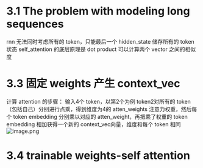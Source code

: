 # 3.1 The problem with modeling long sequences
rnn 无法同时考虑所有的 token，只能最后一个 hidden_state 储存所有的 token 状态
self_attention 的底层原理是 dot product 可以计算两个 vector 之间的相似度
# 3.3 固定 weights 产生 context_vec
计算 attention 的步骤：
输入4个 token，以第2个为例
token2对所有的 token（包括自己）分别进行点乘，得到维度为4的 atten_weights 注意力权重，然后每个 token embedding 分别乘以对应的 atten_weight，再把乘了权重的 token embedding 相加获得一个新的 context_vec向量，维度和每个 token 相同
![image.png](https://cdn.jsdelivr.net/gh/Pokemongle/img_bed_0@main/img/202505180304754.png)

# 3.4 trainable weights-self attention
